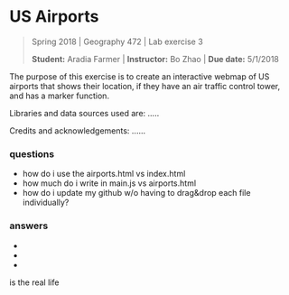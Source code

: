 # US Airports
>Spring 2018 | Geography 472 | Lab exercise 3
>
>**Student:** Aradia Farmer | **Instructor:** Bo Zhao | **Due date:** 5/1/2018

The purpose of this exercise is to create an interactive webmap of US airports that shows their location, if they have an air traffic control tower, and has a marker function.

Libraries and data sources used are: .....

Credits and acknowledgements: ......



### questions
<ul>
<li>how do i use the airports.html vs index.html
<li>how much do i write in main.js vs airports.html
<li> how do i update my github w/o having to drag&drop each file individually?
</ul>

### answers
<ul>
<li>
<li>
<li>
</ul>
is the real life